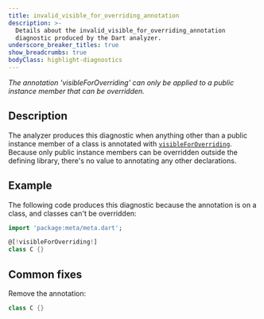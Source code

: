 ```yaml
---
title: invalid_visible_for_overriding_annotation
description: >-
  Details about the invalid_visible_for_overriding_annotation
  diagnostic produced by the Dart analyzer.
underscore_breaker_titles: true
show_breadcrumbs: true
bodyClass: highlight-diagnostics
---
```


_The annotation 'visibleForOverriding' can only be applied to a public instance
member that can be overridden._

## Description

The analyzer produces this diagnostic when anything other than a public
instance member of a class is annotated with
[`visibleForOverriding`][meta-visibleForOverriding]. Because only public
instance members can be overridden outside the defining library, there's
no value to annotating any other declarations.

## Example

The following code produces this diagnostic because the annotation is on a
class, and classes can't be overridden:

```dart
import 'package:meta/meta.dart';

@[!visibleForOverriding!]
class C {}
```

## Common fixes

Remove the annotation:

```dart
class C {}
```

[meta-visibleForOverriding]: https://pub.dev/documentation/meta/latest/meta/visibleForOverriding-constant.html
